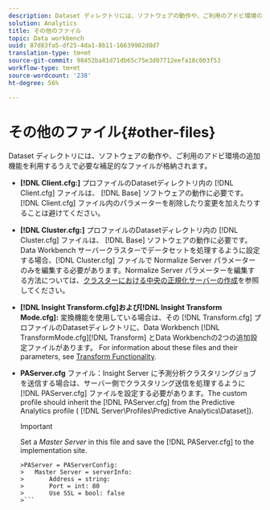```yaml
---
description: Dataset ディレクトリには、ソフトウェアの動作や、ご利用のアドビ環境の追加機能を利用するうえで必要な補足的なファイルが格納されます。
solution: Analytics
title: その他のファイル
topic: Data workbench
uuid: 87d83fa5-df25-4da1-8b11-16639902d8d7
translation-type: tm+mt
source-git-commit: 98452ba81d71db65c75e3d07712eefa18c003f53
workflow-type: tm+mt
source-wordcount: '238'
ht-degree: 56%

---
```



# その他のファイル{#other-files}

Dataset ディレクトリには、ソフトウェアの動作や、ご利用のアドビ環境の追加機能を利用するうえで必要な補足的なファイルが格納されます。

* **[!DNL Client.cfg:]** プロファイルのDatasetディレクトリ内の [!DNL Client.cfg] ファイルは、 [!DNL Base] ソフトウェアの動作に必要です。 [!DNL Client.cfg] ファイル内のパラメーターを削除したり変更を加えたりすることは避けてください。

* **[!DNL Cluster.cfg:]** プロファイルのDatasetディレクトリ内の [!DNL Cluster.cfg] ファイルは、 [!DNL Base] ソフトウェアの動作に必要です。 Data Workbench サーバークラスターでデータセットを処理するように設定する場合、[!DNL Cluster.cfg] ファイルで Normalize Server パラメーターのみを編集する必要があります。Normalize Server パラメーターを編集する方法については、[クラスターにおける中央の正規化サーバーの作成](../../../home/c-dataset-const-proc/c-log-proc-config-file/c-ins-svr-file-svr-unit.md)を参照してください。

* **[!DNL Insight Transform.cfg]および[!DNL Insight Transform Mode.cfg]:** 変換機能を使用している場合は、その [!DNL Transform.cfg] プロファイルのDatasetディレクトリに、Data Workbench [!DNL TransformMode.cfg][!DNL Transform] とData Workbenchの2つの追加設定ファイルがあります。 For information about these files and their parameters, see [Transform Functionality](https://docs.adobe.com/content/help/en/data-workbench/using/server-admin-install/transform/t-config-tfm.html).

* **PAServer.cfg** ファイル：Insight Server に予測分析クラスタリングジョブを送信する場合は、サーバー側でクラスタリング送信を処理するように [!DNL PAServer.cfg] ファイルを設定する必要があります。The custom profile should inherit the [!DNL PAServer.cfg] from the Predictive Analytics profile ( [!DNL Server\Profiles\Predictive Analytics\Dataset]).

   >[!IMPORTANT]
   >
   >Set a *Master Server* in this file and save the [!DNL PAServer.cfg] to the implementation site.
   >
   >
   ```
   >PAServer = PAServerConfig: 
   >   Master Server = serverInfo: 
   >       Address = string: 
   >       Port = int: 80
   >       Use SSL = bool: false
   >```

